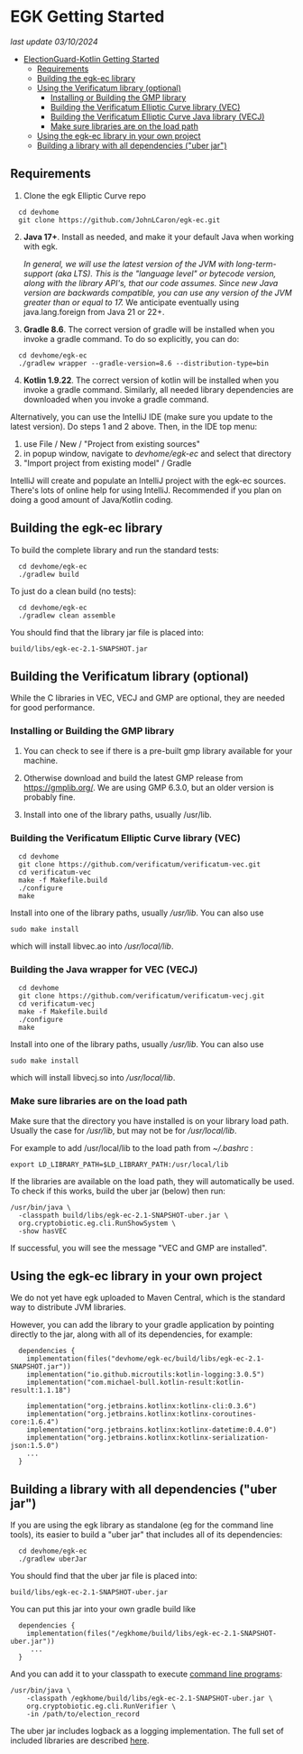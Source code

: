 # EGK Getting Started

_last update 03/10/2024_

<!-- TOC -->
* [ElectionGuard-Kotlin Getting Started](#electionguard-kotlin-getting-started)
  * [Requirements](#requirements)
  * [Building the egk-ec library](#building-the-egk-ec-library)
  * [Using the Verificatum library (optional)](#using-the-verificatum-library-optional)
    * [Installing or Building the GMP library](#installing-or-building-the-gmp-library)
    * [Building the Verificatum Elliptic Curve library (VEC)](#building-the-verificatum-elliptic-curve-library-vec)
    * [Building the Verificatum Elliptic Curve Java library (VECJ)](#building-the-verificatum-elliptic-curve-java-library-vecj)
    * [Make sure libraries are on the load path](#make-sure-libraries-are-on-the-load-path)
  * [Using the egk-ec library in your own project](#using-the-egk-ec-library-in-your-own-project)
  * [Building a library with all dependencies ("uber jar")](#building-a-library-with-all-dependencies-uber-jar)
<!-- TOC -->

## Requirements

1. Clone the egk Elliptic Curve repo

```
  cd devhome
  git clone https://github.com/JohnLCaron/egk-ec.git
```

2. **Java 17+**. Install as needed, and make it your default Java when working with egk.

    _In general, we will use the latest version of the JVM with long-term-support (aka LTS). 
    This is the "language level" or bytecode version, along with the library API's, that our code assumes. 
    Since new Java version are backwards compatible, you can use any version of the JVM greater than or equal to 17._
    We anticipate eventually using java.lang.foreign from Java 21 or 22+.

3. **Gradle 8.6**. The correct version of gradle will be installed when you invoke a gradle command. 
   To do so explicitly, you can do:

```
  cd devhome/egk-ec
  ./gradlew wrapper --gradle-version=8.6 --distribution-type=bin
```

4. **Kotlin 1.9.22**. The correct version of kotlin will be installed when you invoke a gradle command.
   Similarly, all needed library dependencies are downloaded when you invoke a gradle command.

Alternatively, you can use the IntelliJ IDE (make sure you update to the latest version). 
Do steps 1 and 2 above. Then, in the IDE top menu: 
   1. use File / New / "Project from existing sources"
   2. in popup window, navigate to _devhome/egk-ec_ and select that directory
   3. "Import project from existing model" / Gradle

IntelliJ will create and populate an IntelliJ project with the egk-ec sources. There's
lots of online help for using IntelliJ. Recommended if you plan on doing a good amount of Java/Kotlin coding.

## Building the egk-ec library

To build the complete library and run the standard tests:

```
  cd devhome/egk-ec
  ./gradlew build
```

To just do a clean build (no tests):

```
  cd devhome/egk-ec
  ./gradlew clean assemble
```

You should find that the library jar file is placed into:

`build/libs/egk-ec-2.1-SNAPSHOT.jar
`

## Building the Verificatum library (optional)

While the C libraries in VEC, VECJ and GMP are optional, they are needed for good performance.

### Installing or Building the GMP library

1. You can check to see if there is a pre-built gmp library available for your machine.

2. Otherwise download and build the latest GMP release from https://gmplib.org/. We are using GMP 6.3.0, but an older 
version is probably fine.

3. Install into one of the library paths, usually /usr/lib.

### Building the Verificatum Elliptic Curve library (VEC)

```
  cd devhome
  git clone https://github.com/verificatum/verificatum-vec.git
  cd verificatum-vec
  make -f Makefile.build
  ./configure
  make
```

Install into one of the library paths, usually _/usr/lib_. You can also use

```
sudo make install
```

which will install libvec.ao into _/usr/local/lib_.

### Building the Java wrapper for VEC (VECJ)

```
  cd devhome
  git clone https://github.com/verificatum/verificatum-vecj.git
  cd verificatum-vecj
  make -f Makefile.build
  ./configure
  make
```

Install into one of the library paths, usually _/usr/lib_. You can also use

```
sudo make install
```

which will install libvecj.so into _/usr/local/lib_. 


### Make sure libraries are on the load path

Make sure that the directory you have installed is on your library load path. Usually the case for _/usr/lib_, 
but may not be for _/usr/local/lib_.

For example to add /usr/local/lib to the load path from  _~/.bashrc_ :

```
export LD_LIBRARY_PATH=$LD_LIBRARY_PATH:/usr/local/lib
```

If the libraries are available on the load path, 
they will automatically be used. To check if this works, build the uber jar (below) then run:

```
/usr/bin/java \
  -classpath build/libs/egk-ec-2.1-SNAPSHOT-uber.jar \
  org.cryptobiotic.eg.cli.RunShowSystem \
  -show hasVEC
```
If successful, you will see the message "VEC and GMP are installed".


## Using the egk-ec library in your own project

We do not yet have egk uploaded to Maven Central, which is the standard way to distribute JVM libraries.

However, you can add the library to your gradle application by pointing directly to the jar, along with all
of its dependencies, for example:

```
  dependencies {
    implementation(files("devhome/egk-ec/build/libs/egk-ec-2.1-SNAPSHOT.jar"))
    implementation("io.github.microutils:kotlin-logging:3.0.5")
    implementation("com.michael-bull.kotlin-result:kotlin-result:1.1.18")
    
    implementation("org.jetbrains.kotlinx:kotlinx-cli:0.3.6")
    implementation("org.jetbrains.kotlinx:kotlinx-coroutines-core:1.6.4")
    implementation("org.jetbrains.kotlinx:kotlinx-datetime:0.4.0")
    implementation("org.jetbrains.kotlinx:kotlinx-serialization-json:1.5.0")
    ...
  }
```

## Building a library with all dependencies ("uber jar")

If you are using the egk library as standalone (eg for the command line tools), its easier to build a 
"uber jar" that includes all of its dependencies: 

```
  cd devhome/egk-ec
  ./gradlew uberJar
```

You should find that the uber jar file is placed into:

`build/libs/egk-ec-2.1-SNAPSHOT-uber.jar
`

You can put this jar into your own gradle build like

```
  dependencies {
    implementation(files("/egkhome/build/libs/egk-ec-2.1-SNAPSHOT-uber.jar"))
     ...
  }
```

And you can add it to your classpath to execute [command line programs](CommandLineInterface.md):

```
/usr/bin/java \
    -classpath /egkhome/build/libs/egk-ec-2.1-SNAPSHOT-uber.jar \
    org.cryptobiotic.eg.cli.RunVerifier \
    -in /path/to/election_record
```

The uber jar includes logback as a logging implementation. The full set of included libraries are described
[here](../dependencies.txt).
